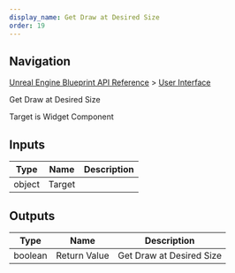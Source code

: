 ```yaml
---
display_name: Get Draw at Desired Size
order: 19
---
```

## Navigation

[Unreal Engine Blueprint API Reference](https://dev.epicgames.com/documentation/en-us/unreal-engine/BlueprintAPI) > [User Interface](https://dev.epicgames.com/documentation/en-us/unreal-engine/BlueprintAPI/UserInterface)

Get Draw at Desired Size

Target is Widget Component

## Inputs

| Type | Name | Description |
| --- | --- | --- |
| object | Target |  |

## Outputs

| Type | Name | Description |
| --- | --- | --- |
| boolean | Return Value | Get Draw at Desired Size |
